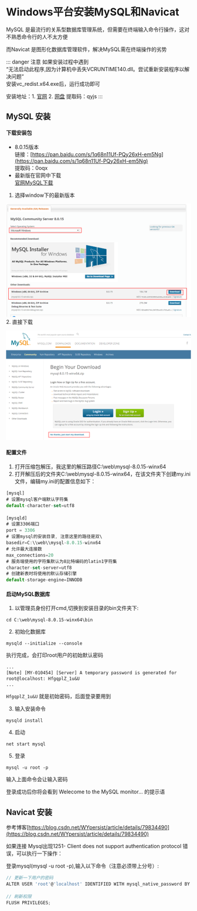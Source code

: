 # Windows平台安装MySQL和Navicat

MySQL 是最流行的关系型数据库管理系统，但需要在终端输入命令行操作，这对不熟悉命令行的人不太方便

而Navicat 是图形化数据库管理软件，解决MySQL需在终端操作的劣势

::: danger 注意
如果安装过程中遇到  
“无法启动此程序,因为计算机中丢失VCRUNTIME140.dll。尝试重新安装程序以解决问题”  
安装vc_redist.x64.exe后，运行成功即可  

安装地址：1. [官网](https://www.microsoft.com/zh-cn/download/confirmation.aspx?id=48145) 2. [网盘](https://pan.baidu.com/s/12kw8g6JVb7kkoWtAZl5wcQ)  提取码：qyjs
:::

## MySQL 安装

#### 下载安装包

* 8.0.15版本   
链接：[https://pan.baidu.com/s/1q68n11Uf-PQy26xH-em5Ng](https://pan.baidu.com/s/1q68n11Uf-PQy26xH-em5Ng)  
提取码：0oqx  
* 最新版在官网中下载  
[官网MySQL下载](https://dev.mysql.com/downloads/mysql/)
1. 选择window下的最新版本

![An image](https://github.com/MY729/BLOG/raw/gh-pages/img/文章/mysql-1.png)
2. 直接下载

![An image](https://github.com/MY729/BLOG/raw/gh-pages/img/文章/mysql-2.png)

#### 配置文件

1. 打开压缩包解压，我这里的解压路径C:\web\mysql-8.0.15-winx64
2. 打开解压后的文件夹C:\web\mysql-8.0.15-winx64，在该文件夹下创建my.ini文件，编辑my.ini的配置信息如下：

``` js
[mysql]
# 设置mysql客户端默认字符集
default-character-set=utf8
 
[mysqld]
# 设置3306端口
port = 3306
# 设置mysql的安装目录, 注意这里的路径是双\
basedir=C:\\web\\mysql-8.0.15-winx64
# 允许最大连接数
max_connections=20
# 服务端使用的字符集默认为8比特编码的latin1字符集
character-set-server=utf8
# 创建新表时将使用的默认存储引擎
default-storage-engine=INNODB
```

#### 启动MySQL数据库

1. 以管理员身份打开cmd,切换到安装目录的bin文件夹下:

```shell
cd C:\web\mysql-8.0.15-winx64\bin
```

2. 初始化数据库

```shell
mysqld --initialize --console
```
执行完成，会打印root用户的初始默认密码
```shell
...
[Note] [MY-010454] [Server] A temporary password is generated for root@localhost: HfgqplZ_1u&U
...
```
`HfgqplZ_1u&U` 就是初始密码，后面登录要用到

3. 输入安装命令

```shell
mysqld install
```

4. 启动

```
net start mysql
```

5. 登录

```
mysql -u root -p
```
输入上面命令会让输入密码

登录成功后你将会看到 Welecome to the MySQL monitor... 的提示语

## Navicat 安装

参考博客[https://blog.csdn.net/WYpersist/article/details/79834490](https://blog.csdn.net/WYpersist/article/details/79834490)

如果连接 Mysql出现1251- Client does not support authentication protocol 错误，可以执行一下操作：

登录mysql(mysql -u root -p),输入以下命令（注意必须带上分号）:
```js
// 更新一下用户的密码
ALTER USER 'root'@'localhost' IDENTIFIED WITH mysql_native_password BY 'password';

// 刷新权限
FLUSH PRIVILEGES;

```
